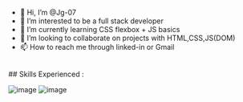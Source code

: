 - 👋 Hi, I’m @Jg-07
- 👀 I’m interested to be a full stack developer
- 🌱 I’m currently learning CSS flexbox  + JS basics
- 💞️ I’m looking to collaborate on projects with HTML,CSS,JS(DOM)
- 📫 How to reach me through linked-in or Gmail
<br/>
## Skills Experienced : 

![image](https://user-images.githubusercontent.com/73826061/111089502-3781d480-8552-11eb-9419-2488c34eff7d.png)
![image](https://user-images.githubusercontent.com/73826061/111090047-42d5ff80-8554-11eb-8611-f556fd34b8b3.png)

<!---
Jg-07/Jg-07 is a ✨ special ✨ repository because its `README.md` (this file) appears on your GitHub profile.
You can click the Preview link to take a look at your changes.
--->
